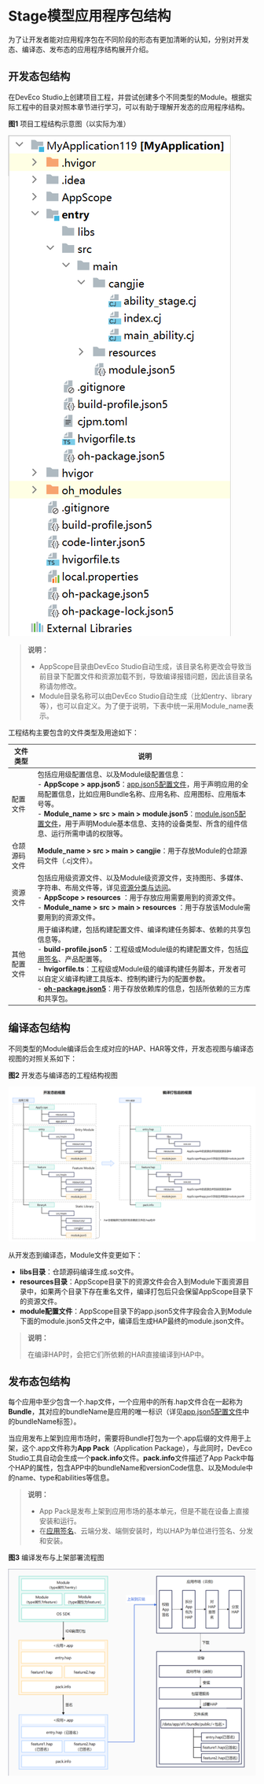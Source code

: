 # Stage模型应用程序包结构

为了让开发者能对应用程序包在不同阶段的形态有更加清晰的认知，分别对开发态、编译态、发布态的应用程序结构展开介绍。

## 开发态包结构

在DevEco Studio上创建项目工程，并尝试创建多个不同类型的Module。根据实际工程中的目录对照本章节进行学习，可以有助于理解开发态的应用程序结构。

**图1** 项目工程结构示意图（以实际为准）

![project](./figures/cangjieProject.png)

> **说明：**
>
> - AppScope目录由DevEco Studio自动生成，该目录名称更改会导致当前目录下配置文件和资源加载不到，导致编译报错问题，因此该目录名称请勿修改。
> - Module目录名称可以由DevEco Studio自动生成（比如entry、library等），也可以自定义。为了便于说明，下表中统一采用Module_name表示。

工程结构主要包含的文件类型及用途如下：

| 文件类型   | 说明 |
|--------|---------------|
| 配置文件   | 包括应用级配置信息、以及Module级配置信息：<br/> - **AppScope &gt; app.json5**：[app.json5配置文件](app-configuration-file.md#app.json5配置文件)，用于声明应用的全局配置信息，比如应用Bundle名称、应用名称、应用图标、应用版本号等。<br/> - **Module_name &gt; src &gt; main &gt; module.json5**：[module.json5配置文件](module-configuration-file.md#module.json5配置文件)，用于声明Module基本信息、支持的设备类型、所含的组件信息、运行所需申请的权限等。 |
| 仓颉源码文件 | **Module_name &gt; src &gt; main &gt; cangjie**：用于存放Module的仓颉源码文件（.cj文件）。 |
| 资源文件   | 包括应用级资源文件、以及Module级资源文件，支持图形、多媒体、字符串、布局文件等，详见[资源分类与访问](../start/ide-resource-categories-and-access.md#资源分类与访问)。<br/> - **AppScope &gt; resources** ：用于存放应用需要用到的资源文件。<br/> - **Module_name &gt; src &gt; main &gt; resources** ：用于存放该Module需要用到的资源文件。                                                                      |
| 其他配置文件 | 用于编译构建，包括构建配置文件、编译构建任务脚本、依赖的共享包信息等。<br/> - **build-profile.json5**：工程级<!--add link-->或Module级<!--add link-->的构建配置文件，包括[应用签名](https://developer.huawei.com/consumer/cn/doc/harmonyos-guides/ide-signing)、产品配置等。 <br/> - **hvigorfile.ts**：工程级或Module级的编译构建任务脚本，开发者可以自定义编译构建工具版本、控制构建行为的配置参数。<br/> - **[oh-package.json5](https://developer.huawei.com/consumer/cn/doc/harmonyos-guides/ide-oh-package-json5)**：用于存放依赖库的信息，包括所依赖的三方库和共享包。 |

## 编译态包结构

不同类型的Module编译后会生成对应的HAP、HAR等文件，开发态视图与编译态视图的对照关系如下：

**图2** 开发态与编译态的工程结构视图

![appView](./figures/appView.png)

从开发态到编译态，Module文件变更如下：

- **libs目录**：仓颉源码编译生成.so文件。
- **resources目录**：AppScope目录下的资源文件会合入到Module下面资源目录中，如果两个目录下存在重名文件，编译打包后只会保留AppScope目录下的资源文件。
- **module配置文件**：AppScope目录下的app.json5文件字段会合入到Module下面的module.json5文件之中，编译后生成HAP最终的module.json文件。

> **说明：**
>
> 在编译HAP时，会把它们所依赖的HAR直接编译到HAP中。

## 发布态包结构

每个应用中至少包含一个.hap文件，一个应用中的所有.hap文件合在一起称为**Bundle**，其对应的bundleName是应用的唯一标识（详见[app.json5配置文件](app-configuration-file.md#app.json5配置文件)中的bundleName标签）。

当应用发布上架到应用市场时，需要将Bundle打包为一个.app后缀的文件用于上架，这个.app文件称为**App Pack**（Application Package），与此同时，DevEco Studio工具自动会生成一个**pack.info**文件。**pack.info**文件描述了App Pack中每个HAP的属性，包含APP中的bundleName和versionCode信息、以及Module中的name、type和abilities等信息。

> **说明：**
>
> - App Pack是发布上架到应用市场的基本单元，但是不能在设备上直接安装和运行。
> - 在[应用签名](https://developer.huawei.com/consumer/cn/doc/harmonyos-guides/ide-signing)、云端分发、端侧安装时，均以HAP为单位进行签名、分发和安装。

**图3** 编译发布与上架部署流程图

![hapRelease](./figures/hapRelease.png)
